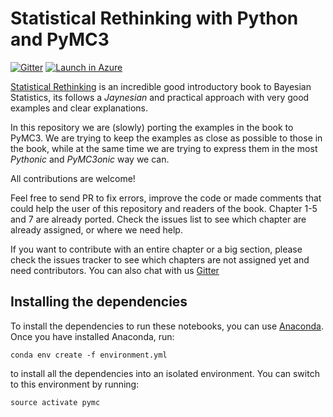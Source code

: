 # Statistical Rethinking with Python and PyMC3

[![Gitter](https://badges.gitter.im/Join%20Chat.svg)](https://gitter.im/Statistical-Rethinking-with-Python-and-PyMC3/Lobby?utm_source=badge&utm_medium=badge&utm_campaign=pr-badge&utm_content=badge) [![Launch in Azure](https://notebooks.azure.com/launch.png)](https://notebooks.azure.com/import/gh/aloctavodia/Statistical-Rethinking-with-Python-and-PyMC3) 



[Statistical Rethinking](http://xcelab.net/rm/statistical-rethinking/) is an incredible good introductory book to Bayesian Statistics, its follows a _Jaynesian_ and practical approach with very good examples and clear explanations.

In this repository we are (slowly) porting the examples in the book to PyMC3. We are trying to keep the examples as close as possible to those in the book, while at the same time we are trying to express them in the most _Pythonic_ and _PyMC3onic_ way we can.

All contributions are welcome!

Feel free to send PR to fix errors, improve the code or made comments that could help the user of this repository and readers of the book.
Chapter 1-5 and 7 are already ported. Check the issues list to see which chapter are already assigned, or where we need help.

If you want to contribute with an entire chapter or a big section, please check the issues tracker to see which chapters are not assigned yet and need contributors. You can also chat with us [Gitter](https://gitter.im/Statistical-Rethinking-with-Python-and-PyMC3/Lobby)

## Installing the dependencies

To install the dependencies to run these notebooks, you can use
[Anaconda](https://www.continuum.io/downloads). Once you have installed
Anaconda, run:

    conda env create -f environment.yml

to install all the dependencies into an isolated environment. You can switch to
this environment by running:

    source activate pymc
